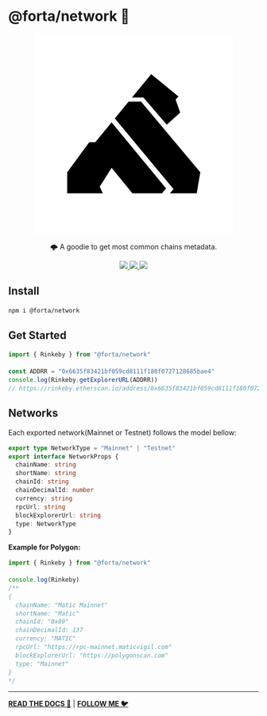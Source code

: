 # @forta/network 🦍

<p align="center">
  <img src="https://raw.githubusercontent.com/D3Portillo/usemetamask/master/assets/logo.png">
</p>

<p align="center">🌩️ A goodie to get most common chains metadata.</p>

<p align="center">
  <a
    href="https://www.npmjs.com/package/@forta/network"
  >
    <img src="https://badgen.net/npm/v/@forta/network" />
  </a>
  <a
    href="https://bundlephobia.com/result?p=@forta/network"
  >
    <img src="https://badgen.net/bundlephobia/minzip/@forta/network" />
  </a>
  <a
    href="https://github.com/D3Portillo/forta/blob/master/LICENSE"
  >
    <img src="https://badgen.net/npm/license/@forta/network" />
  </a>
</p>

## Install

```bash
npm i @forta/network
```

## Get Started

```js
import { Rinkeby } from "@forta/network"

const ADDRR = "0x6635f83421bf059cd8111f180f0727128685bae4"
console.log(Rinkeby.getExplorerURL(ADDRR))
// https://rinkeby.etherscan.io/address/0x6635f83421bf059cd8111f180f0727128685bae4
```

## Networks

Each exported network(Mainnet or Testnet) follows the model bellow:

```ts
export type NetworkType = "Mainnet" | "Testnet"
export interface NetworkProps {
  chainName: string
  shortName: string
  chainId: string
  chainDecimalId: number
  currency: string
  rpcUrl: string
  blockExplorerUrl: string
  type: NetworkType
}
```

**Example for Polygon:**

```js
import { Rinkeby } from "@forta/network"

console.log(Rinkeby)
/**
{
  chainName: "Matic Mainnet"
  shortName: "Matic"
  chainId: "0x89"
  chainDecimalId: 137
  currency: "MATIC"
  rpcUrl: "https://rpc-mainnet.maticvigil.com"
  blockExplorerUrl: "https://polygonscan.com"
  type: "Mainnet"
}
*/
```

---

**[READ THE DOCS 🌟](https://forta.vercel.app/network)** | **[FOLLOW ME 🐦](https://twitter.com/d3portillo)**
